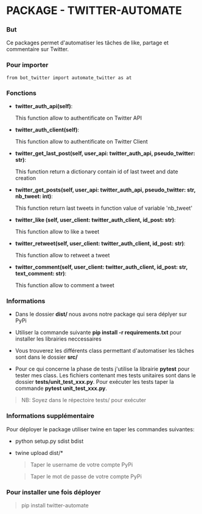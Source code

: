 # PACKAGE - TWITTER-AUTOMATE

### **But**
Ce packages permet d'automatiser les tâches de like, partage et commentaire sur Twitter.

### **Pour importer**

    from bot_twitter import automate_twitter as at

### **Fonctions**

- **twitter_auth_api(self)**: 

    This function allow to authentificate on Twitter API

- **twitter_auth_client(self)**: 

    This function allow to authentificate on Twitter Client

- **twitter_get_last_post(self, user_api: twitter_auth_api, pseudo_twitter: str)**: 

    This function return a dictionary contain id of last tweet and date creation

- **twitter_get_posts(self, user_api: twitter_auth_api, pseudo_twitter: str, nb_tweet: int)**: 

    This function return last tweets in function value of variable 'nb_tweet'

- **twitter_like (self, user_client: twitter_auth_client, id_post: str)**: 

    This function allow to like a tweet

- **twitter_retweet(self, user_client: twitter_auth_client, id_post: str)**: 

    This function allow to retweet a tweet

- **twitter_comment(self, user_client: twitter_auth_client, id_post: str, text_comment: str)**: 

    This function allow to comment a tweet   

### **Informations**
- Dans le dossier **dist/** nous avons notre package qui sera déplyer sur PyPi

- Utiliser la commande suivante **pip install -r requirements.txt** pour installer les librairies neccessaires

- Vous trouverez les différents class permettant d'automatiser les tâches sont dans le dossier **src/**

- Pour ce qui concerne la phase de tests j'utilise la librairie **pytest** pour tester mes class. Les fichiers contenant mes tests unitaires sont dans le dossier **tests/unit_test_xxx.py**. Pour exécuter les tests taper la commande **pytest unit_test_xxx.py**.

> NB: Soyez dans le répectoire tests/ pour exécuter

### **Informations supplémentaire**
Pour déployer le package utiliser twine en taper les commandes suivantes:

- python setup.py sdist bdist

- twine upload dist/*

    > Taper le username de votre compte PyPi

    > Taper le mot de passe de votre compte PyPi

### **Pour installer une fois déployer**
> pip install twitter-automate